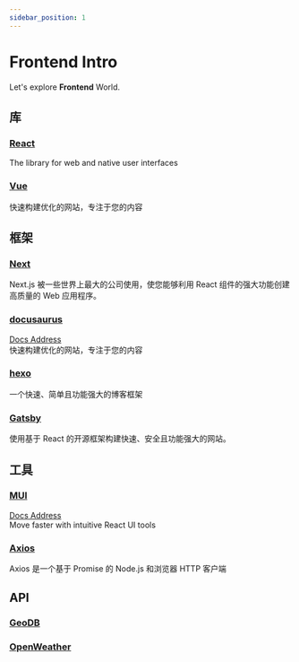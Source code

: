 ```yaml
---
sidebar_position: 1
---
```


# Frontend Intro

Let's explore **Frontend** World.

## 库
### [React](https://react.dev/)
The library for web and native user interfaces
### [Vue](https://vuejs.org/)
快速构建优化的网站，专注于您的内容
## 框架

### [Next](https://nextjs.org/)
Next.js 被一些世界上最大的公司使用，使您能够利用 React 组件的强大功能创建高质量的 Web 应用程序。
### [docusaurus](https://docusaurus.io/)
[Docs Address](/frontendDocs/category/docusaurus)  
快速构建优化的网站，专注于您的内容  
### [hexo](https://hexo.io/index.html)
一个快速、简单且功能强大的博客框架
### [Gatsby](https://www.gatsbyjs.com/)
使用基于 React 的开源框架构建快速、安全且功能强大的网站。

## 工具

### [MUI](https://mui.com/)
[Docs Address](/frontendDocs/category/mui)  
Move faster with intuitive React UI tools

### [Axios](https://axios-http.com/docs/intro)
Axios 是一个基于 Promise 的 Node.js 和浏览器 HTTP 客户端

## API
### [GeoDB](http://geodb-cities-api.wirefreethought.com/)
### [OpenWeather](https://openweathermap.org/api)